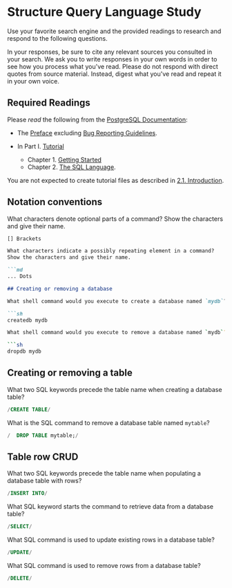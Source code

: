 # Structure Query Language Study

Use your favorite search engine and the provided readings to research and
respond to the following questions.

In your responses, be sure to cite any relevant sources you consulted in your
search. We ask you to write responses in your own words in order to see how you
process what you've read. Please do not respond with direct quotes from source
material. Instead, digest what you've read and repeat it in your own voice.

## Required Readings

Please _read_ the following from the [PostgreSQL
Documentation](http://www.postgresql.org/docs/9.5/static/index.html):

-   The [Preface](http://www.postgresql.org/docs/9.5/static/preface.html)
excluding [Bug Reporting
Guidelines](http://www.postgresql.org/docs/9.5/static/bug-reporting.html).
-   In Part I. [Tutorial](http://www.postgresql.org/docs/9.5/static/tutorial.html)

    -   Chapter 1. [Getting Started](http://www.postgresql.org/docs/9.5/static/tutorial-start.html)
    -   Chapter 2. [The SQL Language](http://www.postgresql.org/docs/9.5/static/tutorial-sql.html).

You are not expected to create tutorial files as described in [2.1.
Introduction](http://www.postgresql.org/docs/9.5/static/tutorial-sql-intro.html).

## Notation conventions

What characters denote optional parts of a command?
Show the characters and give their name.

```md
[] Brackets

What characters indicate a possibly repeating element in a command?
Show the characters and give their name.

```md
... Dots

## Creating or removing a database

What shell command would you execute to create a database named `mydb`?

```sh
createdb mydb

What shell command would you execute to remove a database named `mydb`?

```sh
dropdb mydb
```

## Creating or removing a table

What two SQL keywords precede the table name when creating a database table?

```sql
/CREATE TABLE/
```

What is the SQL command to remove a database table named `mytable`?

```sql
/  DROP TABLE mytable;/
```

## Table row CRUD

What two SQL keywords precede the table name when populating
a database table with rows?

```sql
/INSERT INTO/
```

What SQL keyword starts the command to retrieve data from a database table?

```sql
/SELECT/
```

What SQL command is used to update existing rows in a database table?

```sql
/UPDATE/
```

What SQL command is used to remove rows from a database table?

```sql
/DELETE/
```
